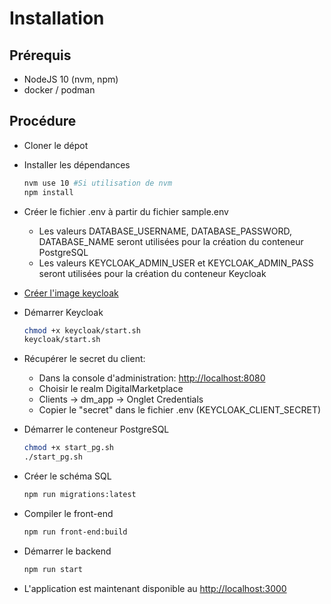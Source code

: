# Installation

## Prérequis

- NodeJS 10 (nvm, npm)
- docker / podman

## Procédure

- Cloner le dépot
- Installer les dépendances
  
  ```bash
  nvm use 10 #Si utilisation de nvm
  npm install
  ```

- Créer le fichier .env à partir du fichier sample.env

  - Les valeurs DATABASE_USERNAME, DATABASE_PASSWORD, DATABASE_NAME seront utilisées pour la création du conteneur PostgreSQL
  - Les valeurs KEYCLOAK_ADMIN_USER et KEYCLOAK_ADMIN_PASS seront utilisées pour la création du conteneur Keycloak

- [Créer l'image keycloak](https://github.com/CQEN-QDCE/digital_marketplace/tree/experimentation/keycloak)

- Démarrer Keycloak
  
  ```bash
  chmod +x keycloak/start.sh
  keycloak/start.sh
  ```

- Récupérer le secret du client:

  - Dans la console d'administration: <http://localhost:8080>
  - Choisir le realm DigitalMarketplace
  - Clients -> dm_app -> Onglet Credentials
  - Copier le "secret" dans le fichier .env (KEYCLOAK_CLIENT_SECRET)

- Démarrer le conteneur PostgreSQL
  
  ```bash
  chmod +x start_pg.sh
  ./start_pg.sh
  ```

- Créer le schéma SQL
  
  ```bash
  npm run migrations:latest
  ```

- Compiler le front-end
  
  ```bash
  npm run front-end:build
  ```

- Démarrer le backend
  
  ```bash
  npm run start
  ```

- L'application est maintenant disponible au [http://localhost:3000](http://localhost:3000)
